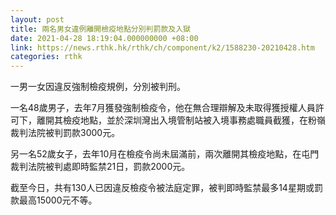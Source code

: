 ```yaml
---
layout: post
title: 兩名男女違例離開檢疫地點分別判罰款及入獄
date: 2021-04-28 18:19:04.000000000 +08:00
link: https://news.rthk.hk/rthk/ch/component/k2/1588230-20210428.htm
categories: rthk
---
```


一男一女因違反強制檢疫規例，分別被判刑。

一名48歲男子，去年7月獲發強制檢疫令，他在無合理辯解及未取得獲授權人員許可下，離開其檢疫地點，並於深圳灣出入境管制站被入境事務處職員截獲，在粉嶺裁判法院被判罰款3000元。

另一名52歲女子，去年10月在檢疫令尚未屆滿前，兩次離開其檢疫地點，在屯門裁判法院被判處即時監禁21日，罰款2000元。  

截至今日，共有130人已因違反檢疫令被法庭定罪，被判即時監禁最多14星期或罰款最高15000元不等。
